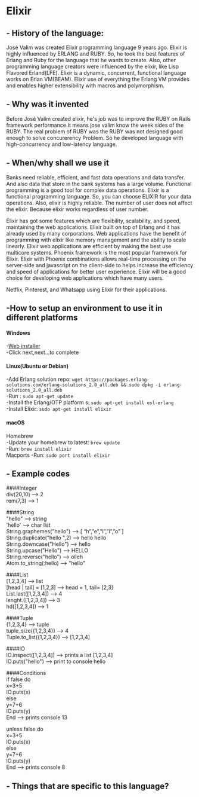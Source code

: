 # Elixir

## - History of the language:    
  José Valim was created Elixir programming language 9 years ago. Elixir is highly influenced by ERLANG and RUBY. So, he took the best features of Erlang and Ruby for the language that he wants to create. Also, other programming language creators were influenced by the elixir, like Lisp Flavored Erland(LFE). Elixir is a dynamic, concurrent, functional language works on Erlan VM(BEAM). Elixir use of everything the Erlang VM provides and enables higher extensibility with macros and polymorphism.  
## - Why was it invented  
  Before José Valim created elixir, he's job was to improve the RUBY on Rails framework performance.It means jose valim know the week sides of the RUBY. The real problem of RUBY was the RUBY was not designed good enough to solve concurerency Problem. So he developed language with high-concurrency and low-latency language. 
## - When/why shall we use it   
  Banks need reliable, efficient, and fast data operations and data transfer. And also data that store in the bank systems has a large volume. Functional programming is a good tool for complex data operations. Elixir is a functional programming language. So, you can choose ELIXIR for your data operations. Also, elixir is highly reliable. The number of user does not affect the elixir. Because elixir works regardless of user number.  
  
  Elixir has got some features which are flexibility, scalability, and speed, maintaining the web applications. Elixir built on top of Erlang and it has already used by many corporations. Web applications have the benefit of programming with elixir like memory management and the ability to scale linearly. Elixir web applications are efficient by making the best use multicore systems. Phoenix framework is the most popular framework for Elixir. Elixir with Phoenix combinations allows real-time processing on the server-side and javascript on the client-side to helps increase the efficiency and speed of applications for better user experience. Elixir will be a good choice for developing web applications which have many users.  
    
  Netflix, Pinterest, and Whatsapp using Elixir for their applications.
  

## -**How to setup an environment to use it in different platforms**    
#### Windows  
-[Web installer](https://repo.hex.pm/elixir-websetup.exe)  
-Click next,next...to complete  
#### Linux(Ubuntu or Debian)  
-Add Erlang solution repo: `wget https://packages.erlang-solutions.com/erlang-solutions_2.0_all.deb && sudo dpkg -i erlang-solutions_2.0_all.deb`     
-Run : `sudo apt-get update`     
-Install the Erlang/OTP platform s: `sudo apt-get install esl-erlang`  
-Install Elixir: `sudo apt-get install elixir`   
#### macOS  
Homebrew  
-Update your homebrew to latest: `brew update`  
-Run: `brew install elixir`  
Macports
-Run: `sudo port install elixir`  

## - Example codes    

####Integer  
div(20,10) --> 2  
rem(7,3) --> 1  
  
####String  
"hello" --> string  
'hello' --> char list  
String.graphemes("hello") --> [ “h”,”e”,”l”,”l”,”o” ]  
String.duplicate("hello ",2) --> hello hello  
String.downcase("Hello") --> hello  
String.upcase("Hello") --> HELLO  
String.reverse("hello") --> olleh  
Atom.to_string(:hello) --> "hello"  
  
####List  
[1,2,3,4] --> list  
[head | tail] = [1,2,3] --> head = 1, tail= [2,3]  
List.last([1,2,3,4]) --> 4  
lenght.([1,2,3,4]) --> 3  
hd([1,2,3,4]) --> 1  
  
####Tuple  
{1,2,3,4} --> tuple  
tuple_size({1,2,3,4}) --> 4  
Tuple.to_list({1,2,3,4}) --> [1,2,3,4]  
  
####IO  
IO.inspect([1,2,3,4]) --> prints a list [1,2,3,4]  
IO.puts("hello") --> print to console hello  
  
####Conditions  
if false do     
  x=3+5  
  IO.puts(x)  
else  
  y=7+6  
  IO.puts(y)  
End          --> prints console 13  
  
unless false do  
  x=3+5  
  IO.puts(x)  
else  
  y=7+6  
  IO.puts(y)  
End          --> prints console 8  


## - Things that are specific to this language?
